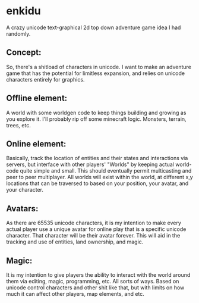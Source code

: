 # enkidu
A crazy unicode text-graphical 2d top down adventure game idea I had randomly.
## Concept:
So, there's a shitload of characters in unicode. I want to make an adventure game that has the potential for limitless expansion, and relies on unicode characters entirely for graphics.

## Offline element:
A world with some worldgen code to keep things building and growing as you explore it. I'll probably rip off some minecraft logic. Monsters, terrain, trees, etc.

## Online element: 
Basically, track the location of entities and their states and interactions via servers, but interface with other players' "Worlds" by keeping actual world-code quite simple and small. This should eventually permit multicasting and peer to peer multiplayer. All worlds will exist within the world, at different x,y locations that can be traversed to based on your position, your avatar, and your character.

## Avatars:
As there are 65535 unicode characters, it is my intention to make every actual player use a unique avatar for online play that is a specific unicode character. That character will be their avatar forever. 
This will aid in the tracking and use of entities, land ownership, and magic.

## Magic:
It is my intention to give players the ability to interact with the world around them via editing, magic, programming, etc.
All sorts of ways.
Based on unicode control characters and other shit like that, but with limits on how much it can affect other players, map elements, and etc.
